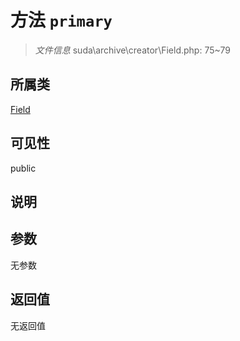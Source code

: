 # 方法 `primary`

> *文件信息* suda\archive\creator\Field.php: 75~79

## 所属类 

[Field](../Field.md)

## 可见性

 public 

## 说明



## 参数


无参数


## 返回值

无返回值
